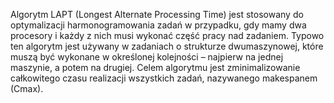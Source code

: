 Algorytm LAPT (Longest Alternate Processing Time) jest stosowany do optymalizacji harmonogramowania zadań w przypadku, gdy mamy dwa procesory i każdy z nich musi wykonać część pracy nad zadaniem. Typowo ten algorytm jest używany w zadaniach o strukturze dwumaszynowej, które muszą być wykonane w określonej kolejności – najpierw na jednej maszynie, a potem na drugiej. Celem algorytmu jest zminimalizowanie całkowitego czasu realizacji wszystkich zadań, nazywanego makespanem (Cmax).